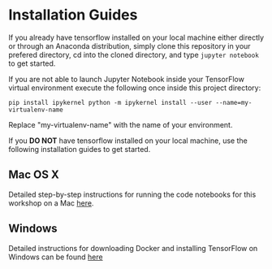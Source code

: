 # Installation Guides

If you already have tensorflow installed on your local machine either directly or through an Anaconda distribution, simply clone this repository in your prefered directory, cd into the cloned directory, and type `jupyter notebook` to get started.

If you are not able to launch Jupyter Notebook inside your TensorFlow virtual environment execute the following once inside this project directory:

`pip install ipykernel
python -m ipykernel install --user --name=my-virtualenv-name`

Replace "my-virtualenv-name" with the name of your environment.

If you **DO NOT** have tensorflow installed on your local machine, use the following installation guides to get started.


## Mac OS X

Detailed step-by-step instructions for running the code notebooks for this workshop on a Mac [here](./step_by_step_MacOSX_install.md).


## Windows

Detailed instructions for downloading Docker and installing TensorFlow on Windows can be found [here](./step_by_step_Windows_install.md)
